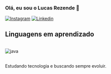 ### Olá, eu sou o Lucas Rezende 🤗

[![Instagram]( https://img.shields.io/badge/Instagram-E4405F?style=for-the-badge&logo=instagram&logoColor=white)](https://www.instagram.com/lucas.frznd/)
[![Linkedin](https://img.shields.io/badge/LinkedIn-0077B5?style=for-the-badge&logo=linkedin&logoColor=white)](https://www.linkedin.com/in/lucas-rezende-935a15234/)

## Linguagens em aprendizado

<div style="display: inline_block"><br/>
	<img align="center" alt="java" src="https://img.shields.io/badge/Java-ED8B00?style=for-the-badge&logo=openjdk&logoColor=white" />
</div> <br/>

Estudando tecnologia e buscando sempre evoluir.
